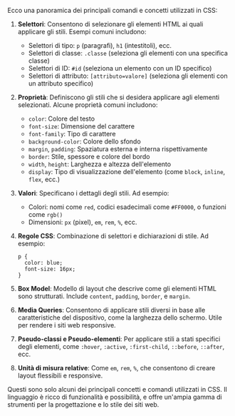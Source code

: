 Ecco una panoramica dei principali comandi e concetti utilizzati in CSS:

1. **Selettori**: Consentono di selezionare gli elementi HTML ai quali applicare gli stili. Esempi comuni includono:

   - Selettori di tipo: `p` (paragrafi), `h1` (intestitoli), ecc.
   - Selettori di classe: `.classe` (seleziona gli elementi con una specifica classe)
   - Selettori di ID: `#id` (seleziona un elemento con un ID specifico)
   - Selettori di attributo: `[attributo=valore]` (seleziona gli elementi con un attributo specifico)

2. **Proprietà**: Definiscono gli stili che si desidera applicare agli elementi selezionati. Alcune proprietà comuni includono:

   - `color`: Colore del testo
   - `font-size`: Dimensione del carattere
   - `font-family`: Tipo di carattere
   - `background-color`: Colore dello sfondo
   - `margin`, `padding`: Spaziatura esterna e interna rispettivamente
   - `border`: Stile, spessore e colore del bordo
   - `width`, `height`: Larghezza e altezza dell'elemento
   - `display`: Tipo di visualizzazione dell'elemento (come `block`, `inline`, `flex`, ecc.)

3. **Valori**: Specificano i dettagli degli stili. Ad esempio:

   - Colori: nomi come `red`, codici esadecimali come `#FF0000`, o funzioni come `rgb()`
   - Dimensioni: `px` (pixel), `em`, `rem`, `%`, ecc.

4. **Regole CSS**: Combinazione di selettori e dichiarazioni di stile. Ad esempio:

   ```
   p {
     color: blue;
     font-size: 16px;
   }
   ```

5. **Box Model**: Modello di layout che descrive come gli elementi HTML sono strutturati. Include `content`, `padding`, `border`, e `margin`.

6. **Media Queries**: Consentono di applicare stili diversi in base alle caratteristiche del dispositivo, come la larghezza dello schermo. Utile per rendere i siti web responsive.

7. **Pseudo-classi e Pseudo-elementi**: Per applicare stili a stati specifici degli elementi, come `:hover`, `:active`, `:first-child`, `::before`, `::after`, ecc.

8. **Unità di misura relative**: Come `em`, `rem`, `%`, che consentono di creare layout flessibili e responsive.

Questi sono solo alcuni dei principali concetti e comandi utilizzati in CSS. Il linguaggio è ricco di funzionalità e possibilità, e offre un'ampia gamma di strumenti per la progettazione e lo stile dei siti web.
